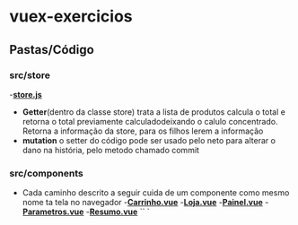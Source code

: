 # vuex-exercicios

## Pastas/Código
### src/store
-**[store.js](src/store/store.js)**
- **Getter**(dentro da classe store) trata a lista de produtos calcula o total e retorna o total previamente calculadodeixando o calulo concentrado. Retorna a informação da store, para os filhos lerem a informação
- **mutation** o setter do código pode ser usado pelo neto para alterar o dano na história, pelo metodo chamado commit
### src/components
- Cada caminho  descrito a seguir cuida de um componente como mesmo nome ta tela no navegador
-**[Carrinho.vue](src/components/Carrinho.vue)**
-**[Loja.vue](src/components/Loja.vue)**
-**[Painel.vue](src/components/Painel.vue)**
-**[Parametros.vue](src/components/Parametros.vue)**
-**[Resumo.vue](src/components/Resumo.vue)**
``
`

```


